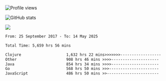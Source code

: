 ![Profile views](https://komarev.com/ghpvc/?username=liuchong)

![GitHub stats](https://github-readme-stats.vercel.app/api?username=liuchong&show_icons=true)

<img src="https://cr-skills-chart-widget.azurewebsites.net/api/api?username=liuchong&skills=Java,JavaScript,Python,Go,Rust,Zig&show-other-skills=true"/>

<!--START_SECTION:waka-->

```txt
From: 25 September 2017 - To: 14 May 2025

Total Time: 5,659 hrs 56 mins

Clojure                    1,632 hrs 22 mins>>>>>>>------------------   28.84 %
Other                      908 hrs 46 mins >>>>---------------------   16.06 %
Java                       854 hrs 34 mins >>>>---------------------   15.10 %
Go                         568 hrs 50 mins >>>----------------------   10.05 %
JavaScript                 486 hrs 50 mins >>-----------------------   08.60 %
```

<!--END_SECTION:waka-->
